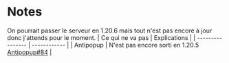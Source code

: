 # Notes
On pourrait passer le serveur en 1.20.6 mais tout n'est pas encore à jour donc j'attends pour le moment.
| Ce qui ne va pas | Explications |
| ---------------- | ------------ |
| Antipopup        | N'est pas encore sorti en 1.20.5 [Antipopup#84](https://github.com/KaspianDev/AntiPopup/issues/84#issuecomment-2081418532) |

